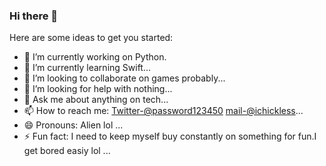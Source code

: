 ### Hi there 👋

Here are some ideas to get you started:

- 🔭 I’m currently working on Python.
- 🌱 I’m currently learning Swift...
- 👯 I’m looking to collaborate on games probably...
- 🤔 I’m looking for help with nothing...
- 💬 Ask me about anything on tech...
- 📫 How to reach me: [Twitter-@password123450](https://twitter.com/password123450) [mail-@ichickless](http://secmail.pro/)...
- 😄 Pronouns: Alien lol ...
- ⚡ Fun fact: I need to keep myself buy constantly on something for fun.I get bored easiy lol ...

